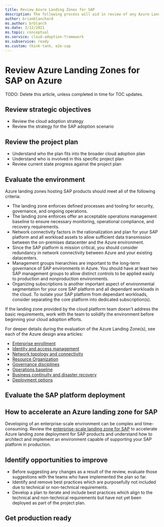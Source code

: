 ```yaml
---
title: Review Azure Landing Zones for SAP
description: The following process will aid in review of any Azure Landing Zone to prepare for production release of SAP.
author: brianblanchard
ms.author: brblanch
ms.date: 3/12/2021
ms.topic: conceptual
ms.service: cloud-adoption-framework
ms.subservice: ready
ms.custom: think-tank, e2e-sap
---
```


# Review Azure Landing Zones for SAP on Azure

TODO: Delete this article, unless completed in time for TOC updates.

## Review strategic objectives

- Review the cloud adoption strategy
- Review the strategy for the SAP adoption scenario

## Review the project plan

- Understand who the plan fits into the broader cloud adoption plan
- Understand who is involved in this specific project plan
- Review current state progress against the project plan

## Evaluate the environment

Azure landing zones hosting SAP products should meet all of the following criteria:

- The landing zone enforces defined processes and tooling for security, governance, and ongoing operations.
- The landing zone enforces offer an acceptable operations management baseline to ensure necessary monitoring, operational compliance, and recovery requirements.
- Network connectivity factors in the rationalization and plan for your SAP platform and all workload assets to allow sufficient data transmission between the on-premises datacenter and the Azure environment.
- Since the SAP platform is mission critical, you should consider redundancy in network connectivity between Azure and your existing datacenters.
- Management groups hierarchies are important to the long-term governance of SAP environments in Azure. You should have at least two SAP management groups to allow distinct controls to be applied easily to production and nonproduction environments.
- Organizing subscriptions is another important aspect of environmental segmentation for your core SAP platform and all dependant workloads in the cloud. To isolate your SAP platform from dependant workloads, consider separating the core platform into dedicated subscription(s).

If the landing zone provided by the cloud platform team doesn't address the basic requirements, work with the team to solidify the environment before beginning your cloud adoption efforts.

For deeper details during the evaluation of the Azure Landing Zone(s), see each of the Azure design area articles:

- [Enterprise enrollment](eslz-enterprise-enrollment.md)
- [Identity and access management](eslz-identity-and-access-management.md)
- [Network topology and connectivity](eslz-network-topology-and-connectivity.md)
- [Resource Organization](eslz-resource-organization.md)
- [Governance disciplines](eslz-security-governance-and-compliance.md)
- [Operations baseline](eslz-management-and-monitoring.md)
- [Business continuity and disaster recovery](eslz-business-continuity-and-disaster-recovery.md)
- [Deployment options](eslz-platform-automation-and-devops.md)

## Evaluate the SAP platform deployment


## How to accelerate an Azure landing zone for SAP

Developing of an enterprise-scale environment can be complex and time-consuming. Review the [enterprise-scale landing zone for SAP](./enterprise-scale-landing-zone.md) to accelerate Azure landing zone deployment for SAP products and understand how to architect and implement an environment capable of supporting your SAP platform in production.

## Identify opportunities to improve

- Before suggesting any changes as a result of the review, evaluate those suggestions with the teams who have implemented the plan so far.
- Identify and remove best practices which are purposefully not included due to technical or non-technical requirements.
- Develop a plan to iterate and include best practices which align to the technical and non-technical requirements but have not yet been deployed as part of the project plan.

## Get production ready
